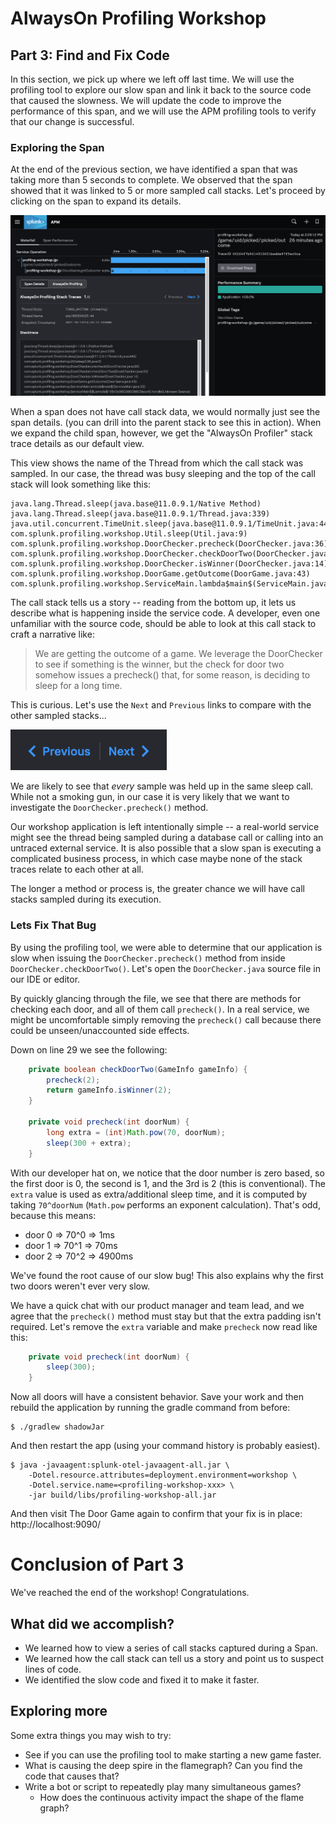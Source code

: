 # AlwaysOn Profiling Workshop

## Part 3: Find and Fix Code

In this section, we pick up where we left off last time. 
We will use the profiling tool to explore our slow span and link it
back to the source code that caused the slowness. We will update the code to improve
the performance of this span, and we will use the APM profiling tools to verify 
that our change is successful.

### Exploring the Span

At the end of the previous section, we have identified a span that was taking more
than 5 seconds to complete. We observed that the span showed that it was linked
to 5 or more sampled call stacks. Let's proceed by clicking on the span to expand its details.

<img src="../images/view_stack_on_span.png" alt="view stack on span"/>

When a span does not have call stack data, we would normally just see the span details.
(you can drill into the parent stack to see this in action). When we expand the child span, however,
we get the "AlwaysOn Profiler" stack trace details as our default view.

This view shows the name of the Thread from which the call stack was sampled.
In our case, the thread was busy sleeping and the top of the call stack will 
look something like this:

```
java.lang.Thread.sleep(java.base@11.0.9.1/Native Method)
java.lang.Thread.sleep(java.base@11.0.9.1/Thread.java:339)
java.util.concurrent.TimeUnit.sleep(java.base@11.0.9.1/TimeUnit.java:446)
com.splunk.profiling.workshop.Util.sleep(Util.java:9)
com.splunk.profiling.workshop.DoorChecker.precheck(DoorChecker.java:36)
com.splunk.profiling.workshop.DoorChecker.checkDoorTwo(DoorChecker.java:30)
com.splunk.profiling.workshop.DoorChecker.isWinner(DoorChecker.java:14)
com.splunk.profiling.workshop.DoorGame.getOutcome(DoorGame.java:43)
com.splunk.profiling.workshop.ServiceMain.lambda$main$(ServiceMain.java:33)
```

The call stack tells us a story -- reading from the bottom up, it lets us describe
what is happening inside the service code. A developer, even one unfamiliar with the 
source code, should be able to look at this call stack to craft a narrative like:
> We are getting the outcome of a game. We leverage the DoorChecker to 
> see if something is the winner, but the check for door two somehow issues
> a precheck() that, for some reason, is deciding to sleep for a long time.

This is curious. Let's use the `Next`
and `Previous` links to compare with the other sampled stacks...

<img src="../images/next_prev.png" alt="next previous" width="250px"/>

We are likely to see that _every_ sample was held up in the same sleep call.
While not a smoking gun, in our case it is very likely that we want to 
investigate the `DoorChecker.precheck()` method. 

Our workshop application is left intentionally simple -- a real-world service might see the
thread being sampled during a database call or calling into an untraced external service.
It is also possible that a slow span is executing a complicated business process,
in which case maybe none of the stack traces relate to each other at all. 

The longer a method or process is, the greater chance we will have call stacks
sampled during its execution.

### Lets Fix That Bug

By using the profiling tool, we were able to determine that our application is slow
when issuing the `DoorChecker.precheck()` method from inside `DoorChecker.checkDoorTwo()`.
Let's open the `DoorChecker.java` source file in our IDE or editor.

By quickly glancing through the file, we see that there are methods for checking 
each door, and all of them call `precheck()`. In a real service, we might be uncomfortable
simply removing the `precheck()` call because there could be unseen/unaccounted side
effects.

Down on line 29 we see the following:
```java
    private boolean checkDoorTwo(GameInfo gameInfo) {
        precheck(2);
        return gameInfo.isWinner(2);
    }

    private void precheck(int doorNum) {
        long extra = (int)Math.pow(70, doorNum);
        sleep(300 + extra);
    }
```

With our developer hat on, we notice that the door number is zero based, so
the first door is 0, the second is 1, and the 3rd is 2 (this is conventional).
The `extra` value is used as extra/additional sleep time, and it is computed by taking
`70^doorNum` (`Math.pow` performs an exponent calculation). That's odd, because this means:
* door 0 => 70^0 => 1ms
* door 1 => 70^1 => 70ms
* door 2 => 70^2 => 4900ms

We've found the root cause of our slow bug! This also explains why the first two doors
weren't ever very slow. 

We have a quick chat with our product manager and team lead, and we agree that the `precheck()`
method must stay but that the extra padding isn't required. Let's remove the `extra` variable
and make `precheck` now read like this:

```java
    private void precheck(int doorNum) {
        sleep(300);
    }
```

Now all doors will have a consistent behavior. Save your work and then rebuild the application 
by running the gradle command from before:

```
$ ./gradlew shadowJar
```
And then restart the app (using your command history is probably easiest).
```
$ java -javaagent:splunk-otel-javaagent-all.jar \
    -Dotel.resource.attributes=deployment.environment=workshop \
    -Dotel.service.name=<profiling-workshop-xxx> \
    -jar build/libs/profiling-workshop-all.jar
```
And then visit The Door Game again to confirm that your fix is in place: 
http://localhost:9090/

# Conclusion of Part 3

We've reached the end of the workshop! Congratulations.

## What did we accomplish?

* We learned how to view a series of call stacks captured during a Span.
* We learned how the call stack can tell us a story and point us to suspect lines of code.
* We identified the slow code and fixed it to make it faster.

## Exploring more

Some extra things you may wish to try:

* See if you can use the profiling tool to make starting a new game faster.
* What is causing the deep spire in the flamegraph? Can you find the code that causes that?
* Write a bot or script to repeatedly play many simultaneous games? 
  * How does the continuous activity impact the shape of the flame graph?